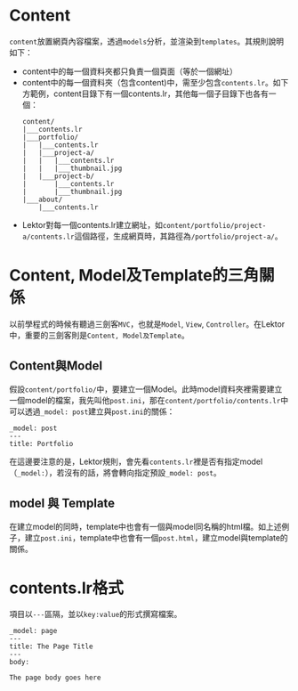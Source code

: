 Content
===

`content`放置網頁內容檔案，透過`models`分析，並渲染到`templates`。其規則說明如下：

- content中的每一個資料夾都只負責一個頁面（等於一個網址）
- content中的每一個資料夾（包含content)中，需至少包含`contents.lr`。如下方範例，content目錄下有一個contents.lr，其他每一個子目錄下也各有一個：
    ```
    content/
    |___contents.lr
    |___portfolio/
    |   |___contents.lr
    |   |___project-a/
    |   |   |___contents.lr
    |   |   |___thumbnail.jpg
    |   |___project-b/
    |       |___contents.lr
    |       |___thumbnail.jpg
    |___about/
        |___contents.lr
    ```
- Lektor對每一個contents.lr建立網址，如`content/portfolio/project-a/contents.lr`這個路徑，生成網頁時，其路徑為`/portfolio/project-a/`。

# Content, Model及Template的三角關係

以前學程式的時候有聽過三劍客`MVC`，也就是`Model`, `View`, `Controller`。在Lektor中，重要的三劍客則是`Content, Model及Template`。

## Content與Model

假設`content/portfolio/`中，要建立一個Model。此時model資料夾裡需要建立一個model的檔案，我先叫他`post.ini`，那在`content/portfolio/contents.lr`中可以透過`_model: post`建立與`post.ini`的關係：

```lr
_model: post
---
title: Portfolio
```
在這邊要注意的是，Lektor規則，會先看`contents.lr`裡是否有指定model（`_model:`），若沒有的話，將會轉向指定預設`_model: post`。

## model 與 Template

在建立model的同時，template中也會有一個與model同名稱的html檔。如上述例子，建立`post.ini`，template中也會有一個`post.html`，建立model與template的關係。

# contents.lr格式

項目以`---`區隔，並以`key:value`的形式撰寫檔案。

```
_model: page
---
title: The Page Title
---
body:

The page body goes here
```